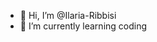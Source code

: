 - 👋 Hi, I’m @Ilaria-Ribbisi
- 🌱 I’m currently learning coding

<!---
Ilaria-Ribbisi/Ilaria-Ribbisi is a ✨ special ✨ repository because its `README.md` (this file) appears on your GitHub profile.
You can click the Preview link to take a look at your changes.
--->
